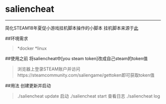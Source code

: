 # saliencheat
------
简化STEAM18年夏促小游戏挂机脚本操作的小脚本
挂机脚本来源于[此](https://github.com/SteamDatabase/SalienCheat)

##环境需求
>*docker
>*linux

##使用之前
将saliencheat中[you steam token]改成自己steam的token值
>浏览器上登录STEAM账户并访问https://steamcommunity.com/saliengame/gettoken即可获取token值

##用法
创建更新并启动
>./saliencheat update
启动
>./saliencheat start
查看日志
>./saliencheat log
